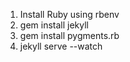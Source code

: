 1. Install Ruby using rbenv
2. gem install jekyll
3. gem install pygments.rb
4. jekyll serve --watch
